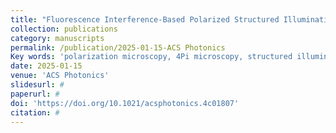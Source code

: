 ```yaml
---
title: "Fluorescence Interference-Based Polarized Structured Illumination Microscopy for High Axial Accuracy Morphology Imaging of Dipole Orientations"
collection: publications
category: manuscripts
permalink: /publication/2025-01-15-ACS Photonics
Key words: 'polarization microscopy, 4Pi microscopy, structured illumination microscopy'
date: 2025-01-15
venue: 'ACS Photonics'
slidesurl: #
paperurl: #
doi: 'https://doi.org/10.1021/acsphotonics.4c01807'
citation: #
---
```


